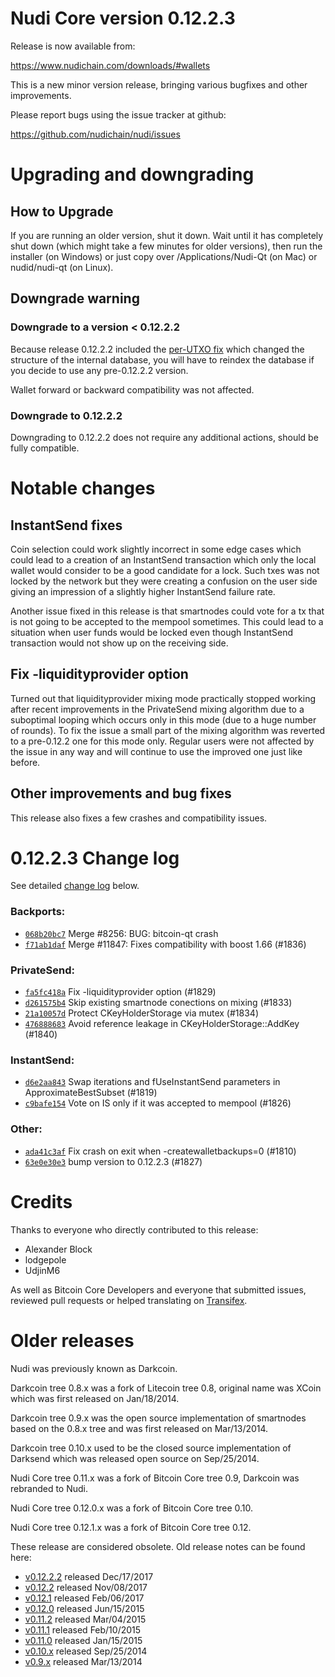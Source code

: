 Nudi Core version 0.12.2.3
==========================

Release is now available from:

  <https://www.nudichain.com/downloads/#wallets>

This is a new minor version release, bringing various bugfixes and other
improvements.

Please report bugs using the issue tracker at github:

  <https://github.com/nudichain/nudi/issues>


Upgrading and downgrading
=========================

How to Upgrade
--------------

If you are running an older version, shut it down. Wait until it has completely
shut down (which might take a few minutes for older versions), then run the
installer (on Windows) or just copy over /Applications/Nudi-Qt (on Mac) or
nudid/nudi-qt (on Linux).

Downgrade warning
-----------------

### Downgrade to a version < 0.12.2.2

Because release 0.12.2.2 included the [per-UTXO fix](release-notes/nudi/release-notes-0.12.2.2.md#per-utxo-fix)
which changed the structure of the internal database, you will have to reindex
the database if you decide to use any pre-0.12.2.2 version.

Wallet forward or backward compatibility was not affected.

### Downgrade to 0.12.2.2

Downgrading to 0.12.2.2 does not require any additional actions, should be
fully compatible.

Notable changes
===============

InstantSend fixes
-----------------

Coin selection could work slightly incorrect in some edge cases which could
lead to a creation of an InstantSend transaction which only the local wallet
would consider to be a good candidate for a lock. Such txes was not locked by
the network but they were creating a confusion on the user side giving an
impression of a slightly higher InstantSend failure rate.

Another issue fixed in this release is that smartnodes could vote for a tx
that is not going to be accepted to the mempool sometimes. This could lead to
a situation when user funds would be locked even though InstantSend transaction
would not show up on the receiving side.

Fix -liquidityprovider option
-----------------------------

Turned out that liquidityprovider mixing mode practically stopped working after
recent improvements in the PrivateSend mixing algorithm due to a suboptimal
looping which occurs only in this mode (due to a huge number of rounds). To fix
the issue a small part of the mixing algorithm was reverted to a pre-0.12.2 one
for this mode only. Regular users were not affected by the issue in any way and
will continue to use the improved one just like before.

Other improvements and bug fixes
--------------------------------

This release also fixes a few crashes and compatibility issues.


0.12.2.3 Change log
===================

See detailed [change log](https://github.com/nudichain/nudi/compare/v0.12.2.2...nudi:v0.12.2.3) below.

### Backports:
- [`068b20bc7`](https://github.com/nudichain/nudi/commit/068b20bc7) Merge #8256: BUG: bitcoin-qt crash
- [`f71ab1daf`](https://github.com/nudichain/nudi/commit/f71ab1daf) Merge #11847: Fixes compatibility with boost 1.66 (#1836)

### PrivateSend:
- [`fa5fc418a`](https://github.com/nudichain/nudi/commit/fa5fc418a) Fix -liquidityprovider option (#1829)
- [`d261575b4`](https://github.com/nudichain/nudi/commit/d261575b4) Skip existing smartnode conections on mixing (#1833)
- [`21a10057d`](https://github.com/nudichain/nudi/commit/21a10057d) Protect CKeyHolderStorage via mutex (#1834)
- [`476888683`](https://github.com/nudichain/nudi/commit/476888683) Avoid reference leakage in CKeyHolderStorage::AddKey (#1840)

### InstantSend:
- [`d6e2aa843`](https://github.com/nudichain/nudi/commit/d6e2aa843) Swap iterations and fUseInstantSend parameters in ApproximateBestSubset (#1819)
- [`c9bafe154`](https://github.com/nudichain/nudi/commit/c9bafe154) Vote on IS only if it was accepted to mempool (#1826)

### Other:
- [`ada41c3af`](https://github.com/nudichain/nudi/commit/ada41c3af) Fix crash on exit when -createwalletbackups=0 (#1810)
- [`63e0e30e3`](https://github.com/nudichain/nudi/commit/63e0e30e3) bump version to 0.12.2.3 (#1827)

Credits
=======

Thanks to everyone who directly contributed to this release:

- Alexander Block
- lodgepole
- UdjinM6

As well as Bitcoin Core Developers and everyone that submitted issues,
reviewed pull requests or helped translating on
[Transifex](https://www.transifex.com/projects/p/nudi/).


Older releases
==============

Nudi was previously known as Darkcoin.

Darkcoin tree 0.8.x was a fork of Litecoin tree 0.8, original name was XCoin
which was first released on Jan/18/2014.

Darkcoin tree 0.9.x was the open source implementation of smartnodes based on
the 0.8.x tree and was first released on Mar/13/2014.

Darkcoin tree 0.10.x used to be the closed source implementation of Darksend
which was released open source on Sep/25/2014.

Nudi Core tree 0.11.x was a fork of Bitcoin Core tree 0.9,
Darkcoin was rebranded to Nudi.

Nudi Core tree 0.12.0.x was a fork of Bitcoin Core tree 0.10.

Nudi Core tree 0.12.1.x was a fork of Bitcoin Core tree 0.12.

These release are considered obsolete. Old release notes can be found here:

- [v0.12.2.2](release-notes/nudi/release-notes-0.12.2.2.md) released Dec/17/2017
- [v0.12.2](release-notes/nudi/release-notes-0.12.2.md) released Nov/08/2017
- [v0.12.1](release-notes/nudi/release-notes-0.12.1.md) released Feb/06/2017
- [v0.12.0](release-notes/nudi/release-notes-0.12.0.md) released Jun/15/2015
- [v0.11.2](release-notes/nudi/release-notes-0.11.2.md) released Mar/04/2015
- [v0.11.1](release-notes/nudi/release-notes-0.11.1.md) released Feb/10/2015
- [v0.11.0](release-notes/nudi/release-notes-0.11.0.md) released Jan/15/2015
- [v0.10.x](release-notes/nudi/release-notes-0.10.0.md) released Sep/25/2014
- [v0.9.x](release-notes/nudi/release-notes-0.9.0.md) released Mar/13/2014

